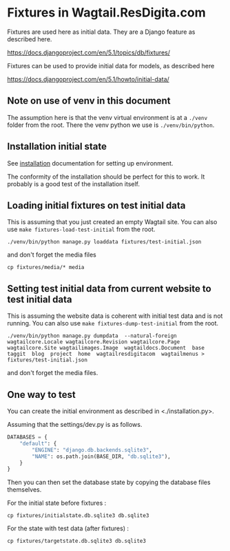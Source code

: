 # Fixtures in Wagtail.ResDigita.com

Fixtures are used here as initial data. They are a Django feature as described here.

<https://docs.djangoproject.com/en/5.1/topics/db/fixtures/>

Fixtures can be used to provide initial data for models, as described here 

<https://docs.djangoproject.com/en/5.1/howto/initial-data/>

## Note on use of venv in this document

The assumption here is that the venv virtual environment is at a `./venv` folder from the root. There the venv python we use is `./venv/bin/python`.

## Installation initial state

See [installation](./installation.md) documentation for setting up environment.

The conformity of the installation should be perfect for this to work. It probably is a good test of the installation itself.

## Loading initial fixtures on test initial data

This is assuming that you just created an empty Wagtail site. You can also use `make fixtures-load-test-initial` from the root.

`./venv/bin/python manage.py loaddata fixtures/test-initial.json`

and don't forget the media files

`cp fixtures/media/* media`

## Setting test initial data from current website to test initial data

This is assuming the website data is coherent with initial test data and is not running. You can also use `make fixtures-dump-test-initial` from the root.

`./venv/bin/python manage.py dumpdata  --natural-foreign wagtailcore.Locale wagtailcore.Revision wagtailcore.Page wagtailcore.Site wagtailimages.Image  wagtaildocs.Document  base  taggit  blog  project  home  wagtailresdigitacom  wagtailmenus > fixtures/test-initial.json`

and don't forget the media files.

## One way to test

You can create the initial environment as described in <./installation.py>.

Assuming that the settings/dev.py is as follows.

```python
DATABASES = {
    "default": {
        "ENGINE": "django.db.backends.sqlite3",
        "NAME": os.path.join(BASE_DIR, "db.sqlite3"),
    }
}
```

Then you can then set the database state by copying the database files themselves. 

For the initial state before fixtures :

`cp fixtures/initialstate.db.sqlite3 db.sqlite3`

For the state with test data (after fixtures) :

`cp fixtures/targetstate.db.sqlite3 db.sqlite3`